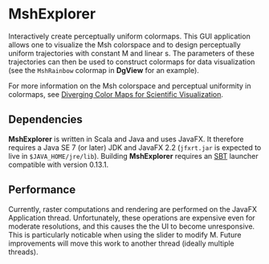 MshExplorer
===========

Interactively create perceptually uniform colormaps.  This GUI application
allows one to visualize the Msh colorspace and to design perceptually uniform
trajectories with constant M and linear s.  The parameters of these trajectories
can then be used to construct colormaps for data visualization (see the
`MshRainbow` colormap in __DgView__ for an example).

For more information on the Msh colorspace and perceptual uniformity in
colormaps, see
[Diverging Color Maps for Scientific Visualization](http://www.sandia.gov/~kmorel/documents/ColorMaps/).

Dependencies
------------

__MshExplorer__ is written in Scala and Java and uses JavaFX.  It therefore
requires a Java SE 7 (or later) JDK and JavaFX 2.2 (`jfxrt.jar` is expected to
live in `$JAVA_HOME/jre/lib`).  Building __MshExplorer__ requires an
[SBT](http://www.scala-sbt.org/) launcher compatible with version 0.13.1.

Performance
-----------

Currently, raster computations and rendering are performed on the JavaFX
Application thread.  Unfortunately, these operations are expensive even for
moderate resolutions, and this causes the the UI to become unresponsive.  This
is particularly noticable when using the slider to modify M.  Future
improvements will move this work to another thread (ideally multiple threads).
